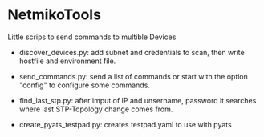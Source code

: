 # NetmikoTools
Little scrips to send commands to multible Devices

- discover_devices.py: add subnet and credentials to scan, then write hostfile and environment file.

- send_commands.py: send a list of commands or start with the option "config" to configure some commands.

- find_last_stp.py: after imput of IP and unsername, password it searches where last STP-Topology change comes from.

- create_pyats_testpad.py: creates testpad.yaml to use with pyats